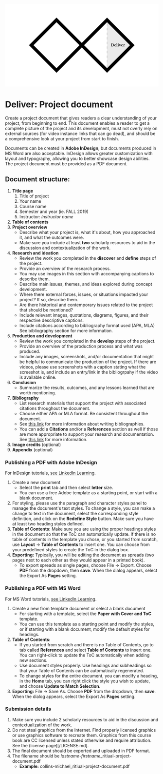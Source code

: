 ![Double Diamond Deliver Phase graphic](/assets/dd-process-deliver-1200px@2x.png)

# Deliver: Project document

Create a project document that gives readers a clear understanding of your project, from beginning to end. This document enables a reader to get a complete picture of the project and its development, must not overly rely on external sources (for video instance links that can go dead), and should be a comprehensive look at your project from start to finish.

Documents can be created in **Adobe InDesign**, but documents produced in MS Word are also acceptable. InDesign allows greater customization with layout and typography, allowing you to better showcase design abilities. The project document must be provided as a PDF document.

## Document structure:

1. **Title page**
   1. Title of project
   2. Your name
   3. Course name
   4. Semester and year \(ie. FALL 2019\)
   5. Instructor: _Instructor name_
2. **Table of contents**
3. **Project overview**
   * Describe what your project is, what it's about, how you approached it, and what the outcomes were.
   *  Make sure you include at least **two** scholarly resources to aid in the discussion and contextualization of the work.
4. **Research and ideation**
   * Review the work you completed in the **discover** and **define** steps of the project.
   * Provide an overview of the research process.
   * You may use images in this section with accompanying captions to describe them.
   * Describe main issues, themes, and ideas explored during concept development.
   * Where there external forces, issues, or situations impacted your project? If so, describe them.
   * Are there historical and contemporary issues related to the project that should be mentioned?
   * Include relevant images, quotations, diagrams, figures, and their respective descriptive captions.
   * Include citations according to bibliography format used \(APA, MLA\) See bibliography section for more information.
5. **Production and development**
   * Review the work you completed in the **develop** steps of the project.
   * Provide an overview of the production process and what was produced.
   * Include any images, screenshots, and/or documentation that might be helpful to communicate the production of the project. If there are videos, please use screenshots with a caption stating what the screeshot is, and include an entry/link in the bibliogrpahy if the video is available online.
6. **Conclusion**
   * Summarize the results, outcomes, and any lessons learned that are worth mentioning. 
7. **Bibliography**
    * List research materials that support the project with associated citations throughout the document.
    * Choose either APA or MLA format. Be consistent throughout the document.
    * See [this link](https://www.bibliography.com/how-to/how-to-write-a-bibliography-for-a-school-project/) for more information about writing bibliographies.
    * You can add a **Citations** and/or a **References** section as well if those are more appropriate to support your research and documentation. See [this link](https://www.bibliography.com/how-to/difference-between-citations-and-references/) for more information.
8. **Image credits** \(optional\)
9. **Appendix** \(optional\)

### Publishing a PDF with Adobe InDesign

For InDesign tutorials, [see LinkedIn Learning](https://www.linkedin.com/learning/indesign-2022-essential-training/indesign-learn-the-fundamentals).

1. Create a new document
   * Select the **print** tab and then select **letter** size.
   * You can use a free Adobe template as a starting point, or start with a blank document.
2. For styling, please use the paragraph and character styles panel to manage the document's text styles. To change a style, you can make a change to text in the document, select the corresponding style definition, and click on the **Redefine Style** button. Make sure you have at least two heading styles defined.
3. **Table of Contents:** Make sure you are using the proper headings styles in the document so that the ToC can automatically update. If there is no table of contents in the template you chose, or you started from scratch, use **Layout** -> **Table of Contents** to insert one. You can choose from your predefined styles to create the ToC in the dialog box.
4. **Exporting:** Typically, you will be editing the document as spreads (two pages next to each other as they would appear in a printed book).
   * To export spreads as single pages, choose File -> Export. Choose **PDF** from the dropdown, then **save**. When the dialog appears, select the Export As **Pages** setting.

### Publishing a PDF with MS Word

For MS Word tutorials, [see LinkedIn Learning](https://www.linkedin.com/learning/word-2016-creating-long-documents/create-a-table-of-contents).

1. Create a new from template document or select a blank document
   * For starting with a template, select the **Paper with Cover and ToC** template.
   * You can use this template as a starting point and modify the styles, or if starting with a blank document, modify the default styles for headings.
2. **Table of Contents:** 
   * If you started from scratch and there is no Table of Contents, go to tab called **References** and select **Table of Contents** to insert one. You can right-click to update the ToC automatically when adding new sections.
   * Use document styles properly. Use headings and subheadings so that your Table of Contents can be automatically regenerated.
   * To change styles for the entire document, you can modify a heading, in the **Home** tab, you can right click the style you wish to update, and choose **Update to Match Selection**.
3. **Exporting:** File -> Save As. Choose **PDF** from the dropdown, then **save**. When the dialog appears, select the Export As **Pages** setting.

### Submission details

1. Make sure you include 2 scholarly resources to aid in the discussion and contextualization of the work.
2. Do not steal graphics from the Internet. Find properly licensed graphics or use graphics software to recreate them. Graphics from this course book are CC licensed unless stated otherwise and require attribution. See the (license page)[/LICENSE.md].
3. The final document should be exported and uploaded in PDF format.
4. The filename should be _lastname_-_firstname_\_ritiual-project-document.pdf
   - **Example:** collins-michael_ritiual-project-document.pdf


